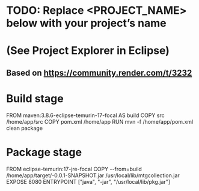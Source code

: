 # TODO: Replace <PROJECT_NAME> below with your project’s name
#       (See Project Explorer in Eclipse)


## Based on https://community.render.com/t/3232

# Build stage
FROM maven:3.8.6-eclipse-temurin-17-focal AS build
COPY src /home/app/src
COPY pom.xml /home/app
RUN mvn -f /home/app/pom.xml clean package

# Package stage
FROM eclipse-temurin:17-jre-focal
COPY --from=build /home/app/target/<mtgollection>-0.0.1-SNAPSHOT.jar /usr/local/lib/mtgcollection.jar
EXPOSE 8080
ENTRYPOINT ["java", "-jar", "/usr/local/lib/pkg.jar"]